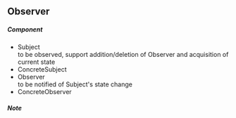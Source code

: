 ## Observer  
##### Component  
- Subject  
to be observed, support addition/deletion of Observer and acquisition of current state  
- ConcreteSubject  
- Observer  
to be notified of Subject's state change  
- ConcreteObserver  
##### Note  
